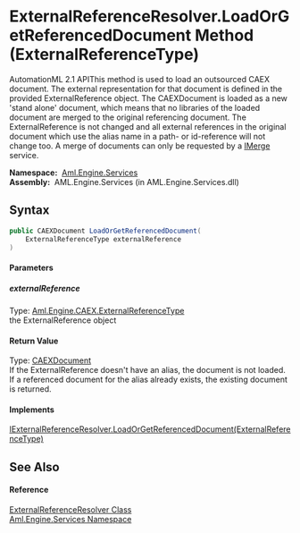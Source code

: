 ExternalReferenceResolver.LoadOrGetReferencedDocument Method (ExternalReferenceType)
====================================================================================
AutomationML 2.1 APIThis method is used to load an outsourced CAEX document. The external representation for that document is defined in the provided ExternalReference object. The CAEXDocument is loaded as a new 'stand alone' document, which means that no libraries of the loaded document are merged to the original referencing document. The ExternalReference is not changed and all external references in the original document which use the alias name in a path- or id-reference will not change too. A merge of documents can only be requested by a [IMerge][1] service.

  **Namespace:**  [Aml.Engine.Services][2]  
  **Assembly:**  AML.Engine.Services (in AML.Engine.Services.dll)

Syntax
------

```csharp
public CAEXDocument LoadOrGetReferencedDocument(
	ExternalReferenceType externalReference
)
```

#### Parameters

##### *externalReference*
Type: [Aml.Engine.CAEX.ExternalReferenceType][3]  
the ExternalReference object

#### Return Value
Type: [CAEXDocument][4]  
 If the ExternalReference doesn't have an alias, the document is not loaded. If a referenced document for the alias already exists, the existing document is returned. 
#### Implements
[IExternalReferenceResolver.LoadOrGetReferencedDocument(ExternalReferenceType)][5]  


See Also
--------

#### Reference
[ExternalReferenceResolver Class][6]  
[Aml.Engine.Services Namespace][2]  

[1]: ../../Aml.Engine.Services.Interfaces/IMerge/README.md
[2]: ../README.md
[3]: ../../Aml.Engine.CAEX/ExternalReferenceType/README.md
[4]: ../../Aml.Engine.CAEX/CAEXDocument/README.md
[5]: ../../Aml.Engine.Services.Interfaces/IExternalReferenceResolver/LoadOrGetReferencedDocument_1.md
[6]: README.md
[7]: https://www.automationml.org
[8]: ../../icons/logoShade.png